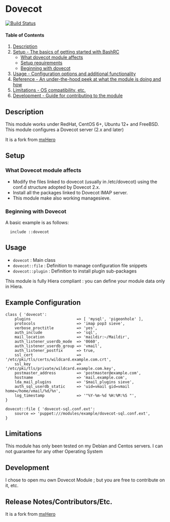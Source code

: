 # Dovecot

[![Build Status](https://travis-ci.org/lvicainne/puppet-dovecot.svg?branch=master)](https://travis-ci.org/lvicainne/puppet-dovecot)

#### Table of Contents

1. [Description](#description)
2. [Setup - The basics of getting started with BashRC](#setup)
    * [What dovecot module affects](#what-dovecot-module-affects)
    * [Setup requirements](#setup-requirements)
    * [Beginning with dovecot](#beginning-with-dovecot)
3. [Usage - Configuration options and additional functionality](#usage)
4. [Reference - An under-the-hood peek at what the module is doing and how](#reference)
5. [Limitations - OS compatibility, etc.](#limitations)
6. [Development - Guide for contributing to the module](#development)

## Description

This module works under RedHat, CentOS 6+, Ubuntu 12+ and FreeBSD.
This module configures a Dovecot server (2.x and later)

It is a fork from [mxHero](https://github.com/mxhero/puppet-dovecot)

## Setup

### What Dovecot module affects

* Modify the files linked to dovecot (usually in /etc/dovecot) using the conf.d structure adopted by Dovecot 2.x.
* Install all the packages linked to Dovecot IMAP server.
* This module make also working managesieve.

### Beginning with Dovecot

A basic example is as follows:

```puppet
  include ::dovecot
```

## Usage 

* `dovecot` : Main class
* `dovecot::file` : Definition to manage configuration file snippets
* `dovecot::plugin` : Definition to install plugin sub-packages

This module is fully Hiera compliant : you can define your module data only in Hiera.

Example Configuration
---------------------

    class { 'dovecot':
        plugins                    => [ 'mysql', 'pigeonhole' ],
        protocols                  => 'imap pop3 sieve',
        verbose_proctitle          => 'yes',
        auth_include               => 'sql',
        mail_location              => 'maildir:~/Maildir',
        auth_listener_userdb_mode  => '0660',
        auth_listener_userdb_group => 'vmail',
        auth_listener_postfix      => true,
        ssl_cert                   => '/etc/pki/tls/certs/wildcard.example.com.crt',
        ssl_key                    => '/etc/pki/tls/private/wildcard.example.com.key',
        postmaster_address         => 'postmaster@example.com',
        hostname                   => 'mail.example.com',
        lda_mail_plugins           => '$mail_plugins sieve',
        auth_sql_userdb_static     => 'uid=vmail gid=vmail home=/home/vmail/%d/%n',
        log_timestamp              => '"%Y-%m-%d %H:%M:%S "',
    }

    dovecot::file { 'dovecot-sql.conf.ext':
        source => 'puppet:///modules/example/dovecot-sql.conf.ext',
    }

## Limitations

This module has only been tested on my Debian and Centos servers. I can not guarantee for any other Operating System

## Development

I chose to open mu own Dovecot Module ; but you are free to contribute on it, etc.

## Release Notes/Contributors/Etc. 

It is a fork from [mxHero](https://github.com/mxhero/puppet-dovecot)
